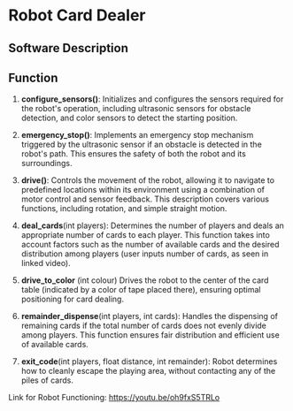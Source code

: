 # Robot Card Dealer 
## Software Description 
## Function

1. **configure_sensors()**: Initializes and configures the sensors required for the robot's operation, including ultrasonic sensors for obstacle detection, and color sensors to detect the starting position.

2. **emergency_stop()**: Implements an emergency stop mechanism triggered by the ultrasonic sensor if an obstacle is detected in the robot's path. This ensures the safety of both the robot and its surroundings.

3. **drive()**: Controls the movement of the robot, allowing it to navigate to predefined locations within its environment using a combination of motor control and sensor feedback. This description covers various functions, including rotation, and simple straight motion. 

4. **deal_cards**(int players): Determines the number of players and deals an appropriate number of cards to each player. This function takes into account factors such as the number of available cards and the desired distribution among players (user inputs number of cards, as seen in linked video).

5. **drive_to_color** (int colour) Drives the robot to the center of the card table (indicated by a color of tape placed there), ensuring optimal positioning for card dealing.

6. **remainder_dispense**(int players, int cards): Handles the dispensing of remaining cards if the total number of cards does not evenly divide among players. This function ensures fair distribution and efficient use of available cards.

7. **exit_code**(int players, float distance, int remainder): Robot determines how to cleanly escape the playing area, without contacting any of the piles of cards.

   
Link for Robot Functioning:
https://youtu.be/oh9fxS5TRLo
